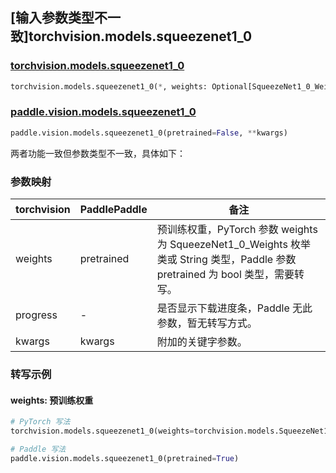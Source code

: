 ## [输入参数类型不一致]torchvision.models.squeezenet1_0

### [torchvision.models.squeezenet1_0](https://pytorch.org/vision/main/models/generated/torchvision.models.squeezenet1_0.html)

```python
torchvision.models.squeezenet1_0(*, weights: Optional[SqueezeNet1_0_Weights] = None, progress: bool = True, **kwargs: Any)
```

### [paddle.vision.models.squeezenet1_0](https://www.paddlepaddle.org.cn/documentation/docs/zh/api/paddle/vision/models/squeezenet1_0_cn.html)

```python
paddle.vision.models.squeezenet1_0(pretrained=False, **kwargs)
```

两者功能一致但参数类型不一致，具体如下：

### 参数映射

| torchvision | PaddlePaddle | 备注 |
| ----------- | ------------ | ---- |
| weights     | pretrained   | 预训练权重，PyTorch 参数 weights 为 SqueezeNet1_0_Weights 枚举类或 String 类型，Paddle 参数 pretrained 为 bool 类型，需要转写。|
| progress    | -            | 是否显示下载进度条，Paddle 无此参数，暂无转写方式。|
| kwargs      | kwargs       | 附加的关键字参数。|

### 转写示例
#### weights: 预训练权重
```python
# PyTorch 写法
torchvision.models.squeezenet1_0(weights=torchvision.models.SqueezeNet1_0_Weights.DEFAULT)

# Paddle 写法
paddle.vision.models.squeezenet1_0(pretrained=True)
```
